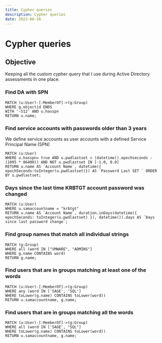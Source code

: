 ```yaml
---
title: Cypher queries
description: Cypher queries
date: 2022-06-26
---
```


# Cypher queries

## Objective

Keeping all the custom cypher query that I use during Active Directory assessments in one place.

### Find DA with SPN

```cypher
MATCH (u:User)-[:MemberOf]->(g:Group)
WHERE g.objectid ENDS
WITH '-512' AND u.hasspn
RETURN u.name;
```

### Find service accounts with passwords older than 3 years

We define service accounts as user accounts with a defined Service Principal Name (SPN)

```cypher
MATCH (u:User)
WHERE u.hasspn= true AND u.pwdlastset < (datetime().epochseconds - (1095 * 86400)) AND NOT u.pwdlastset IN [-1.0, 0.0]
RETURN u.name AS `Account Name`, datetime({ epochSeconds:toInteger(u.pwdlastset)}) AS `Password Last SET ` ORDER BY u.pwdlastset;
```

### Days since the last time KRBTGT account password was changed

```cypher
MATCH (u:User)
WHERE u.samaccountname = "krbtgt"
RETURN u.name AS `Account Name`, duration.inDays(datetime({ epochSeconds: toInteger(u.pwdlastset) }), datetime()).days AS `Days since last password change`;
```

### Find group names that match all individual strings

```cypher
MATCH (g:Group)
WHERE all (word IN ["VMWARE", "ADMINS"]
WHERE g.name CONTAINS word)
RETURN g.name;
```

### Find users that are in groups matching at least  one of the words

```cypher
MATCH (u:User)-[:MemberOf]->(g:Group)
WHERE any (word IN ['SAGE', 'SQL']
WHERE toLower(g.name) CONTAINS toLower(word))
RETURN u.samaccountname, g.name;
```

### Find users that are in groups matching all the words

```cypher
MATCH (u:User)-[:MemberOf]->(g:Group)
WHERE all (word IN ['SAGE', "SQL"]
WHERE toLower(g.name) CONTAINS toLower(word))
RETURN u.samaccountname, g.name;
```

